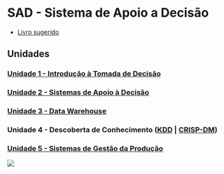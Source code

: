 # SAD - Sistema de Apoio a Decisão

- [Livro sugerido](https://www.amazon.com.br/Business-Intelligence-An%C3%A1lise-Gest%C3%A3o-Neg%C3%B3cio/dp/8582605196/)

## Unidades
### [Unidade 1 - Introdução à Tomada de Decisão](https://github.com/aasouzaconsult/SAD/blob/main/Unidade%201.md)
### [Unidade 2 - Sistemas de Apoio à Decisão](https://github.com/aasouzaconsult/SAD/blob/main/Unidade%202.md)
### [Unidade 3 - Data Warehouse](https://medium.com/@aasouzaconsult/aprofundando-em-data-warehouse-65ed2bca9a33)
### Unidade 4 - Descoberta de Conhecimento ([KDD](https://medium.com/blog-do-zouza/knowledge-discovery-in-databases-kdd-462ea2775715) | [CRISP-DM](https://medium.com/blog-do-zouza/metodologia-crisp-dm-uma-abordagem-abrangente-para-projetos-de-dados-d7e7135b907e))
### [Unidade 5 - Sistemas de Gestão da Produção](https://github.com/aasouzaconsult/SAD/blob/main/Unidade%205.md)

![](https://blogdozouza.files.wordpress.com/2024/02/sad.png)
